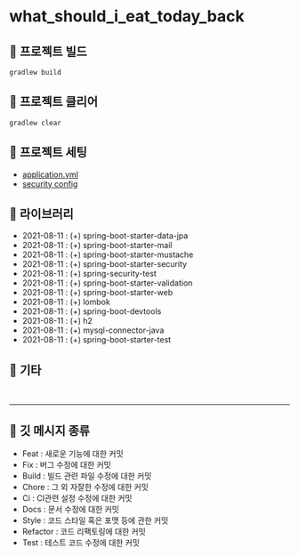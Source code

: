 # what_should_i_eat_today_back

📌 프로젝트 빌드
-

```
gradlew build
```

📌 프로젝트 클리어
-

```
gradlew clear
```

📌 프로젝트 세팅
-

* [application.yml](./src/main/resources/application.yml)
* [security config](./src/main/java/today/what_should_i_eat_today/global/config/SecurityConfig.java)

📌 라이브러리
-

* 2021-08-11 : (+) spring-boot-starter-data-jpa
* 2021-08-11 : (+) spring-boot-starter-mail
* 2021-08-11 : (+) spring-boot-starter-mustache
* 2021-08-11 : (+) spring-boot-starter-security
* 2021-08-11 : (+) spring-security-test
* 2021-08-11 : (+) spring-boot-starter-validation
* 2021-08-11 : (+) spring-boot-starter-web
* 2021-08-11 : (+) lombok
* 2021-08-11 : (+) spring-boot-devtools
* 2021-08-11 : (+) h2
* 2021-08-11 : (+) mysql-connector-java
* 2021-08-11 : (+) spring-boot-starter-test

📌 기타
-


<br/>

---

📌 깃 메시지 종류
-

* Feat : 새로운 기능에 대한 커밋
* Fix : 버그 수정에 대한 커밋
* Build : 빌드 관련 파일 수정에 대한 커밋
* Chore : 그 외 자잘한 수정에 대한 커밋
* Ci : CI관련 설정 수정에 대한 커밋
* Docs : 문서 수정에 대한 커밋
* Style : 코드 스타일 혹은 포맷 등에 관한 커밋
* Refactor :  코드 리팩토링에 대한 커밋
* Test : 테스트 코드 수정에 대한 커밋

